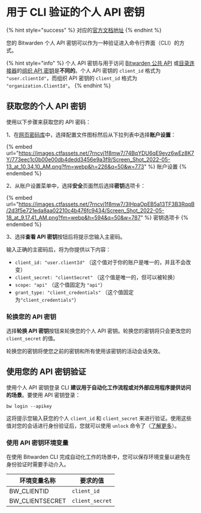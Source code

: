 # 用于 CLI 验证的个人 API 密钥

{% hint style="success" %}
对应的[官方文档地址](https://bitwarden.com/help/article/personal-api-key/)
{% endhint %}

您的 Bitwarden 个人 API 密钥可以作为一种验证进入命令行界面（CLI）的方式。

{% hint style="info" %}
个人 API 密钥与用于访问 [Bitwarden 公共 API](../../organizations/bitwarden-public-api.md) 或[目录连接器](../../directory-connector/about-directory-connector.md)的[组织 API 密钥](../../organizations/bitwarden-public-api.md#authentication)是**不同的**。个人 API 密钥的 `client_id` 格式为 `"user.clientId"`，而组织 API 密钥的 `client_id` 格式为 `"organization.ClientId"`。
{% endhint %}

## 获取您的个人 API 密钥 <a href="#get-your-personal-api-key" id="get-your-personal-api-key"></a>

使用以下步骤来获取您的 API 密码：

1、在[网页密码库](https://vault.bitwarden.com/)中，选择配置文件图标然后从下拉列表中选择**账户设置**：

{% embed url="https://images.ctfassets.net/7rncvj1f8mw7/74BqYDU6qE9evz6wEz8K7Y/773eec1c0b00e00db4dedd3456e9a3f9/Screen_Shot_2022-05-13_at_10.34.10_AM.png?fm=webp&h=226&q=50&w=773" %}
账户设置
{% endembed %}

2、从账户设置菜单中，选择**安全**页面然后选择**密钥**选项卡：

{% embed url="https://images.ctfassets.net/7rncvj1f8mw7/3IHpaOpEB5a13TF3B3RqqB/2d3f5e721eda8aa02210c4b476fc9434/Screen_Shot_2022-05-18_at_9.17.41_AM.png?fm=webp&h=594&q=50&w=787" %}
密钥选项卡
{% endembed %}

3、选择**查看 API 密钥**按钮后将提示您输入主密码。

输入正确的主密码后，将为你提供以下内容：

* `client_id: "user.clientId"` （这个值对于你的账户是唯一的，并且不会改变）
* `client_secret: "clientSecret"` （这个值是唯一的，但可以被轮换）
* `scope: "api"` （这个值固定为 `"api"`）
* `grant_type: "client_credentials"` （这个值固定为`"client_credentials"`）

### 轮换您的 API 密钥 <a href="#rotate-your-api-key" id="rotate-your-api-key"></a>

选择**轮换 API 密钥**按钮来轮换您的个人 API 密钥。轮换您的密钥将只会更改您的 `client_secret` 的值。

轮换您的密钥将使您之前的密钥和所有使用该密钥的活动会话失效。

## 使用您的 API 密钥验证 <a href="#authenticate-using-your-api-key" id="authenticate-using-your-api-key"></a>

使用个人 API 密钥登录 CLI **建议用于自动化工作流程或对外部应用程序提供访问的场景**。要使用 API 密钥登录：

```shell
bw login --apikey
```

这将提示您输入获您的个人 `client_id` 和 `client_secret` 来进行验证。使用这些值对您的会话进行身份验证后，您就可以使用 `unlock` 命令了（[了解更多](password-manager-cli.md#unlock)）。

### 使用 API 密钥环境变量 <a href="#using-api-key-environment-variables" id="using-api-key-environment-variables"></a>

在使用 Bitwarden CLI 完成自动化工作的场景中，您可以保存环境变量以避免在身份验证时需要手动介入。

| 环境变量名称           | 要求的值            |
| ---------------- | --------------- |
| BW\_CLIENTID     | `client_id`     |
| BW\_CLIENTSECRET | `client_secret` |
